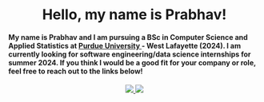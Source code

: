 <h1 align="center"> 
  Hello, my name is Prabhav!
</h1> 
  
#### My name is Prabhav and I am pursuing a BSc in Computer Science and Applied Statistics at <a href="https://www.cs.purdue.edu/"> Purdue University </a> - West Lafayette (2024). I am currently looking for software engineering/data science internships for summer 2024. If you think I would be a good fit for your company or role, feel free to reach out to the links below!

#### 

<p align="center">
  <a href="https://www.linkedin.com/in/prabhav-pande/">
    <img src="https://img.shields.io/badge/LinkedIn-0A66C2?logo=linkedin&logoColor=white&style=for-the-badge"> 
  </a>
    <a href="mailto:prabhavvpande@gmail.com">
      <img src="https://img.shields.io/badge/GMAIL-EA4335?logo=gmail&logoColor=white&style=for-the-badge"> 
    </a>
</p>


<!--
**prabhav-pande/prabhav-pande** is a ✨ _special_ ✨ repository because its `README.md` (this file) appears on your GitHub profile.

Here are some ideas to get you started:

- 🔭 I’m currently working on ...
- 🌱 I’m currently learning ...
- 👯 I’m looking to collaborate on ...
- 🤔 I’m looking for help with ...
- 💬 Ask me about ...
- 📫 How to reach me: ...
- 😄 Pronouns: ...
- ⚡ Fun fact: ...
-->
